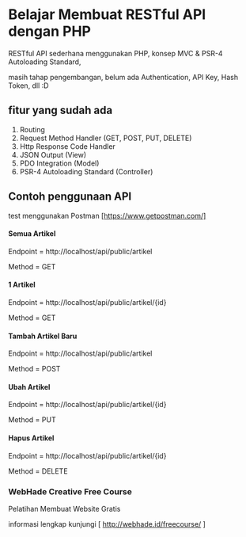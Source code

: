 # Belajar Membuat RESTful API dengan PHP

RESTful API sederhana menggunakan PHP, konsep MVC & PSR-4 Autoloading Standard,

masih tahap pengembangan, belum ada Authentication, API Key, Hash Token, dll :D

## fitur yang sudah ada
1. Routing
2. Request Method Handler (GET, POST, PUT, DELETE)
3. Http Response Code Handler
4. JSON Output (View)
5. PDO Integration (Model)
6. PSR-4 Autoloading Standard (Controller)

## Contoh penggunaan API

test menggunakan Postman [https://www.getpostman.com/]

#### Semua Artikel
Endpoint = http://localhost/api/public/artikel

Method = GET

#### 1 Artikel
Endpoint = http://localhost/api/public/artikel/{id}

Method = GET

#### Tambah Artikel Baru
Endpoint = http://localhost/api/public/artikel

Method = POST

#### Ubah Artikel
Endpoint = http://localhost/api/public/artikel/{id}

Method = PUT

#### Hapus Artikel
Endpoint = http://localhost/api/public/artikel/{id}

Method = DELETE


### WebHade Creative Free Course

Pelatihan Membuat Website Gratis

informasi lengkap kunjungi [ http://webhade.id/freecourse/ ]